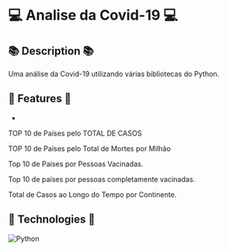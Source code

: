 # 💻 Analise da Covid-19  💻

## 📚 Description 📚
Uma análise da Covid-19 utilizando várias bibliotecas do Python.



## 🚀 Features 🚀
- 
TOP 10 de Países pelo TOTAL DE CASOS

TOP 10 de Países pelo Total de Mortes por Milhão

Top 10 de Países por Pessoas Vacinadas.

Top 10 de países por pessoas completamente vacinadas.

Total de Casos ao Longo do Tempo por Continente. 


## 🤖 Technologies 🤖
![Python](https://img.shields.io/badge/python-3670A0?style=for-the-badge&logo=python&logoColor=ffdd54) 

		
